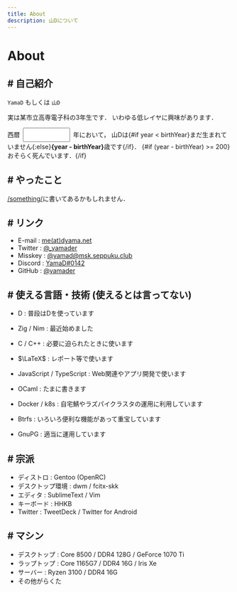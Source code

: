 ```yaml
---
title: About
description: 山Dについて
---
```


<script>
  const birthYear = 2005
  let year = new Date().getFullYear()
</script>

<style lang="scss">
  .yearNum {
    width: 8em;
    margin: 0 .5em;
    padding: .5em;
  }
</style>

# About

## # 自己紹介

`YamaD` もしくは `山D`

実は某市立高専電子科の3年生です．
いわゆる低レイヤに興味があります．

西暦<input type=number bind:value={year} class="yearNum" />年において，
山Dは{#if year < birthYear}まだ生まれていません{:else}<strong>{year - birthYear}</strong>歳です{/if}．
{#if (year - birthYear) >= 200}おそらく死んでいます．{/if}

## # やったこと

[/something/](/something/)に書いてあるかもしれません．

## # リンク

- E-mail  : <a href="https://me.dyama.net" target="_blank">me(at)dyama.net</a>
- Twitter : <a href="https://twitter.com/_yamader" target="_blank">@_yamader</a>
- Misskey : <a href="https://msk.seppuku.club/@yamad" target="_blank">@yamad@msk.seppuku.club</a>
- Discord : <a href="https://discord.com/users/542656442876952586" target="_blank">YamaD#0142</a>
- GitHub  : <a href="https://github.com/yamader" target="_blank">@yamader</a>

## # 使える言語・技術 (使えるとは言ってない)

- D : 普段はDを使っています
- Zig / Nim : 最近始めました
- C / C++ : 必要に迫られたときに使います
- $\LaTeX$ : レポート等で使います
- JavaScript / TypeScript : Web関連やアプリ開発で使います
- OCaml : たまに書きます


- Docker / k8s : 自宅鯖やラズパイクラスタの運用に利用しています
- Btrfs : いろいろ便利な機能があって重宝しています
- GnuPG : 適当に運用しています

## # 宗派

- ディストロ : Gentoo (OpenRC)
- デスクトップ環境 : dwm / fcitx-skk
- エディタ : SublimeText / Vim
- キーボード : HHKB
- Twitter : TweetDeck / Twitter for Android

## # マシン

- デスクトップ : Core 8500 / DDR4 128G / GeForce 1070 Ti
- ラップトップ : Core 1165G7 / DDR4 16G / Iris Xe
- サーバー : Ryzen 3100 / DDR4 16G
- その他がらくた
